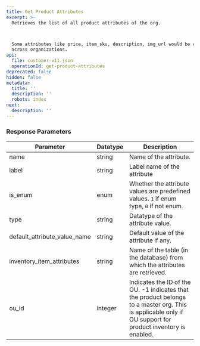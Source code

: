 ```yaml
---
title: Get Product Attributes
excerpt: >-
  Retrieves the list of all product attributes of the org.



  Some attributes like price, item_sku, description, img_url would be common
  across organizations.
api:
  file: customer-v11.json
  operationId: get-product-attributes
deprecated: false
hidden: false
metadata:
  title: ''
  description: ''
  robots: index
next:
  description: ''
---
```

### Response Parameters

| Parameter                       | Datatype | Description                                                                                                                                                |
| ------------------------------- | -------- | ---------------------------------------------------------------------------------------------------------------------------------------------------------- |
| name                            | string   | Name of the attribute.                                                                                                                                     |
| label                           | string   | Label name of the attribute                                                                                                                                |
| is\_enum                        | enum     | Whether the attribute values are predefined values. `1` if enum type, `0` if not enum.                                                                     |
| type                            | string   | Datatype of the attribute value.                                                                                                                           |
| default\_attribute\_value\_name | string   | Default value of the attribute if any.                                                                                                                     |
| inventory\_item\_attributes     | string   | Name of the table (in the database) from which the attributes are retrieved.                                                                               |
| ou\_id                          | integer  | Indicates the ID of the OU. -1 indicates that the product belongs to a master org. This is applicable only if OU support for product inventory is enabled. |